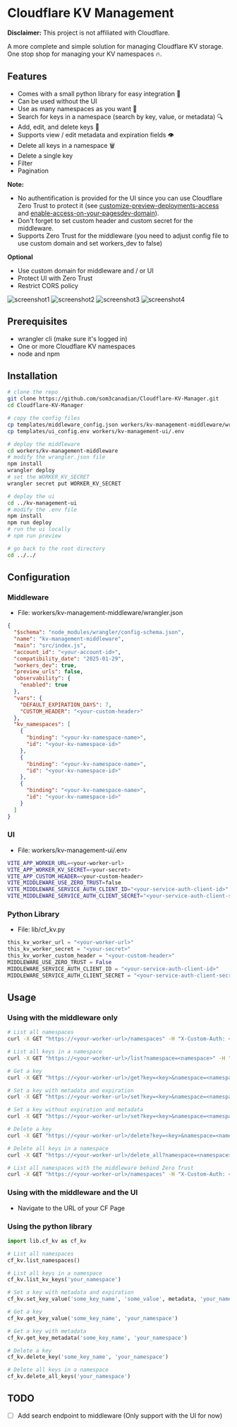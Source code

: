 # Cloudflare KV Management

**Disclaimer:** This project is not affiliated with Cloudflare.

A more complete and simple solution for managing Cloudflare KV storage. One stop shop for managing your KV namespaces 🔥.

## Features

- Comes with a small python library for easy integration 🐍
- Can be used without the UI
- Use as many namespaces as you want 🔄
- Search for keys in a namespace (search by key, value, or metadata) 🔍
- Add, edit, and delete keys 📝
- Supports view / edit metadata and expiration fields 👁️
- Delete all keys in a namespace 🗑️
- Delete a single key
- Filter
- Pagination

**Note:**

- No authentification is provided for the UI since you can use Cloudflare Zero Trust to protect it (see [customize-preview-deployments-access](https://developers.cloudflare.com/pages/configuration/preview-deployments/#customize-preview-deployments-access) and [enable-access-on-your-pagesdev-domain](https://developers.cloudflare.com/pages/platform/known-issues/#enable-access-on-your-pagesdev-domain)).
- Don't forget to set custom header and custom secret for the middleware.
- Supports Zero Trust for the middleware (you need to adjust config file to use custom domain and set workers_dev to false)

**Optional**

- Use custom domain for middleware and / or UI
- Protect UI with Zero Trust
- Restrict CORS policy

![screenshot1](./img/screenshot1.jpg)
![screenshot2](./img/screenshot2.jpg)
![screenshot3](./img/screenshot3.jpg)
![screenshot4](./img/screenshot4.jpg)

## Prerequisites

- wrangler cli (make sure it's logged in)
- One or more Cloudflare KV namespaces
- node and npm

## Installation

```bash
# clone the repo
git clone https://github.com/som3canadian/Cloudflare-KV-Manager.git
cd Cloudflare-KV-Manager

# copy the config files
cp templates/middleware_config.json workers/kv-management-middleware/wrangler.json
cp templates/ui_config.env workers/kv-management-ui/.env

# deploy the middleware
cd workers/kv-management-middleware
# modify the wrangler.json file
npm install
wrangler deploy
# set the WORKER_KV_SECRET
wrangler secret put WORKER_KV_SECRET

# deploy the ui
cd ../kv-management-ui
# modify the .env file
npm install
npm run deploy
# run the ui locally
# npm run preview

# go back to the root directory
cd ../../
```

## Configuration

### Middleware

- File: workers/kv-management-middleware/wrangler.json

```json
{
  "$schema": "node_modules/wrangler/config-schema.json",
  "name": "kv-management-middleware",
  "main": "src/index.js",
  "account_id": "<your-account-id>",
  "compatibility_date": "2025-01-29",
  "workers_dev": true,
  "preview_urls": false,
  "observability": {
    "enabled": true
  },
  "vars": {
    "DEFAULT_EXPIRATION_DAYS": 7,
    "CUSTOM_HEADER": "<your-custom-header>"
  },
  "kv_namespaces": [
    {
      "binding": "<your-kv-namespace-name>",
      "id": "<your-kv-namespace-id>"
    },
    {
      "binding": "<your-kv-namespace-name>",
      "id": "<your-kv-namespace-id>"
    },
    {
      "binding": "<your-kv-namespace-name>",
      "id": "<your-kv-namespace-id>"
    }
  ]
}
```

### UI

- File: workers/kv-management-ui/.env

```bash
VITE_APP_WORKER_URL=<your-worker-url>
VITE_APP_WORKER_KV_SECRET=<your-secret>
VITE_APP_CUSTOM_HEADER=<your-custom-header>
VITE_MIDDLEWARE_USE_ZERO_TRUST=false
VITE_MIDDLEWARE_SERVICE_AUTH_CLIENT_ID="<your-service-auth-client-id>"
VITE_MIDDLEWARE_SERVICE_AUTH_CLIENT_SECRET="<your-service-auth-client-secret>"
```

### Python Library

- File: lib/cf_kv.py

```python
this_kv_worker_url = "<your-worker-url>"
this_kv_worker_secret = "<your-secret>"
this_kv_worker_custom_header = "<your-custom-header>"
MIDDLEWARE_USE_ZERO_TRUST = False
MIDDLEWARE_SERVICE_AUTH_CLIENT_ID = "<your-service-auth-client-id>"
MIDDLEWARE_SERVICE_AUTH_CLIENT_SECRET = "<your-service-auth-client-secret>"
```

## Usage

### Using with the middleware only

```bash
# List all namespaces
curl -X GET "https://<your-worker-url>/namespaces" -H "X-Custom-Auth: <your-secret>"

# List all keys in a namespace
curl -X GET "https://<your-worker-url>/list?namespace=<namespace>" -H "X-Custom-Auth: <your-secret>"

# Get a key
curl -X GET "https://<your-worker-url>/get?key=<key>&namespace=<namespace>" -H "X-Custom-Auth: <your-secret>"

# Set a key with metadata and expiration
curl -X GET "https://<your-worker-url>/set?key=<key>&namespace=<namespace>&value=<value>&metadata=<metadata>&expiration=<expiration>" -H "X-Custom-Auth: <your-secret>"

# Set a key without expiration and metadata
curl -X GET "https://<your-worker-url>/set?key=<key>&namespace=<namespace>&value=<value>" -H "X-Custom-Auth: <your-secret>"

# Delete a key
curl -X GET "https://<your-worker-url>/delete?key=<key>&namespace=<namespace>" -H "X-Custom-Auth: <your-secret>"

# Delete all keys in a namespace
curl -X GET "https://<your-worker-url>/delete_all?namespace=<namespace>" -H "X-Custom-Auth: <your-secret>"

# List all namespaces with the middleware behind Zero Trust
curl -X GET "https://<your-worker-url>/namespaces" -H "X-Custom-Auth: <your-secret>" -H "Cf-Access-Client-Id: <your-service-auth-client-id>" -H "Cf-Access-Client-Secret: <your-service-auth-client-secret>"
```

### Using with the middleware and the UI

- Navigate to the URL of your CF Page

### Using the python library

```python
import lib.cf_kv as cf_kv

# List all namespaces
cf_kv.list_namespaces()

# List all keys in a namespace
cf_kv.list_kv_keys('your_namespace')

# Set a key with metadata and expiration
cf_kv.set_key_value('some_key_name', 'some_value', metadata, 'your_namespace', expiration_days)

# Get a key
cf_kv.get_key_value('some_key_name', 'your_namespace')

# Get a key with metadata
cf_kv.get_key_metadata('some_key_name', 'your_namespace')

# Delete a key
cf_kv.delete_key('some_key_name', 'your_namespace')

# Delete all keys in a namespace
cf_kv.delete_all_keys('your_namespace')
```

## TODO

- [ ] Add search endpoint to middleware (Only support with the UI for now)
